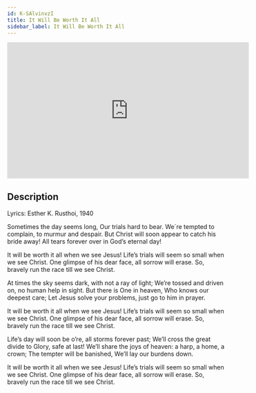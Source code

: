 ```yaml
---
id: K-SAlvinvzI
title: It Will Be Worth It All
sidebar_label: It Will Be Worth It All
---
```


<iframe
  width="560"
  height="315"
  src="https://www.youtube.com/embed/K-SAlvinvzI"
  title="YouTube video player"
  frameborder="0"
  allow="accelerometer; autoplay; clipboard-write; encrypted-media; gyroscope; picture-in-picture; web-share"
  referrerpolicy="strict-origin-when-cross-origin"
  allowfullscreen
></iframe>

## Description

Lyrics: Esther K. Rusthoi, 1940

Sometimes the day seems long,
Our trials hard to bear.
We´re tempted to complain,
to murmur and despair.
But Christ will soon appear
to catch his bride away!
All tears forever over
in God’s eternal day!

It will be worth it all
when we see Jesus!
Life’s trials will seem so small
when we see Christ.
One glimpse of his dear face,
all sorrow will erase.
So, bravely run the race
till we see Christ.
 

At times the sky seems dark,
with not a ray of light;
We’re tossed and driven on,
no human help in sight.
But there is One in heaven,
Who knows our deepest care;
Let Jesus solve your problems,
just go to him in prayer.

It will be worth it all
when we see Jesus!
Life’s trials will seem so small
when we see Christ.
One glimpse of his dear face,
all sorrow will erase.
So, bravely run the race
till we see Christ.
 

Life’s day will soon be o’re,
all storms forever past;
We’ll cross the great divide
to Glory, safe at last!
We’ll share the joys of heaven:
a harp, a home, a crown;
The tempter will be banished,
We’ll lay our burdens down.

It will be worth it all
when we see Jesus!
Life’s trials will seem so small
when we see Christ.
One glimpse of his dear face,
all sorrow will erase.
So, bravely run the race
till we see Christ.
